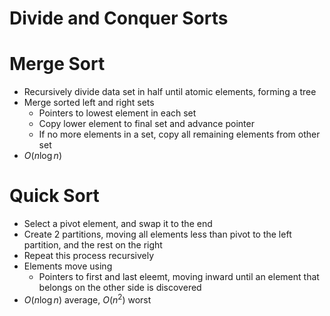 # Divide and Conquer Sorts

# Merge Sort

- Recursively divide data set in half until atomic elements, forming a tree
- Merge sorted left and right sets
    - Pointers to lowest element in each set
    - Copy lower element to final set and advance pointer
    - If no more elements in a set, copy all remaining elements from other set
- $O(n \log n)$

# Quick Sort

- Select a pivot element, and swap it to the end
- Create 2 partitions, moving all elements less than pivot to the left partition, and the rest on the right
- Repeat this process recursively
- Elements move using
    - Pointers to first and last eleemt, moving inward until an element that belongs on the other side is discovered
- $O(n \log n)$ average, $O(n^2)$ worst